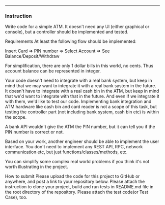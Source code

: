 *** 
### Instruction

Write code for a simple ATM. It doesn't need any UI (either graphical or console), but a controller should be implemented and tested.

Requirements
At least the following flow should be implemented:

Insert Card => PIN number => Select Account => See Balance/Deposit/Withdraw

For simplification, there are only 1 dollar bills in this world, no cents. Thus account balance can be represented in integer.

Your code doesn't need to integrate with a real bank system, but keep in mind that we may want to integrate it with a real bank system in the future. It doesn't have to integrate with a real cash bin in the ATM, but keep in mind that we'd want to integrate with that in the future. And even if we integrate it with them, we'd like to test our code. Implementing bank integration and ATM hardware like cash bin and card reader is not a scope of this task, but testing the controller part (not including bank system, cash bin etc) is within the scope.

A bank API wouldn't give the ATM the PIN number, but it can tell you if the PIN number is correct or not.

Based on your work, another engineer should be able to implement the user interface. You don't need to implement any REST API, RPC, network communication etc, but just functions/classes/methods, etc.

You can simplify some complex real world problems if you think it's not worth illustrating in the project.

How to submit
Please upload the code for this project to GitHub or anywhere, and post a link to your repository below. Please attach the instruction to clone your project, build and run tests in README.md file in the root directory of the repository. Please attach the test code(or Test Case), too.

